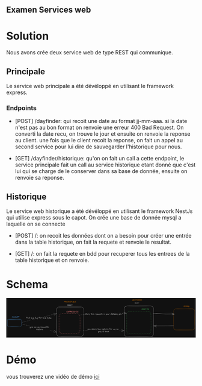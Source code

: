 ## Examen Services web

# Solution

Nous avons crée deux service web de type REST qui communique.

## Principale

Le service web principale a été dévéloppé en utilisant le framework express.

### Endpoints

- [POST] /dayfinder: qui recoit une date au format jj-mm-aaa. si la date n'est pas au bon format on renvoie une erreur 400 Bad Request.
  On converti la date recu, on trouve le jour et ensuite on renvoie la reponse au client.
  une fois que le client recoit la reponse, on fait un appel au second service pour lui dire de sauvegarder l'historique pour nous.

- [GET] /dayfinder/historique: qu'on on fait un call a cette endpoint, le service principale fait un call au service historique etant donné que c'est lui qui se charge de le conserver dans sa base de donnée, ensuite on renvoie sa reponse.

## Historique

Le service web historique a été dévéloppé en utilisant le framework NestJs qui utilise express sous le capot. On crée une base de donnée mysql a laquelle on se connecte

- [POST] /: on recoit les données dont on a besoin pour créer une entrée dans la table historique, on fait la requete et renvoie le resultat.

- [GET] /: on fait la requete en bdd pour recuperer tous les entrees de la table historique et on renvoie.

# Schema

![Schema description](./assets/architecture.png)

# Démo

vous trouverez une vidéo de démo [ici](https://www.loom.com/share/1540180d4bd24b97a7cec111f2977bbb?sid=bb37dd89-f594-4c24-974d-d1bec41f83fe)
